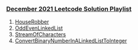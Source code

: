 ### [December 2021 Leetcode Solution Playlist](https://www.youtube.com/playlist?list=PLEI-q7w3s9gRN3LsF0zArurVSz3HQyKZP)

1. [HouseRobber](/December2021/HouseRobber.java)
1. [OddEvenLinkedList](/December2021/OddEvenLinkedList.java)
1. [StreamOfCharacters](/December2021/StreamOfCharacters.java)
1. [ConvertBinaryNumberInALinkedListToInteger](/December2021/ConvertBinaryNumberInALinkedListToInteger.java)

